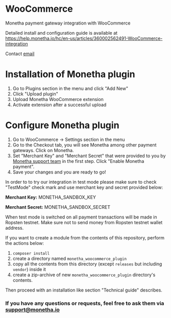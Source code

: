 # WooCommerce
Monetha payment gateway integration with WooCommerce

Detailed install and configuration guide is available at https://help.monetha.io/hc/en-us/articles/360002562491-WooCommerce-integration

Contact [email](team@monetha.io)


# Installation of Monetha plugin
1. Go to Plugins section in the menu and click "Add New"
2. Click "Upload plugin"
3. Upload Monetha WooCommerce extension
4. Activate extension after a successful upload

# Configure Monetha plugin
1. Go to WooCommerce -> Settings section in the menu
2. Go to the Checkout tab, you will see Monetha among other payment gateways. Click on Monetha.
3. Set "Merchant Key" and "Merchant Secret" that were provided to you by [Monetha support team](mailto:support@monetha.io) in the first step. Click "Enable Monetha payment".
4. Save your changes and you are ready to go!

In order to to try our integration in test mode please make sure to check "TestMode" check mark and use merchant key and secret provided below:

**Merchant Key:** MONETHA_SANDBOX_KEY

**Merchant Secret:** MONETHA_SANDBOX_SECRET

When test mode is switched on all payment transactions will be made in Ropsten testnet. Make sure not to send money from Ropsten testnet wallet address.

If you want to create a module from the contents of this repository, perform the actions below:

1. `composer install`
2. create a directory named `monetha_woocommerce_plugin`
3. copy all the contents from this directory (except `releases` but including `vendor`) inside it
4. create a zip-archive of new `monetha_woocommerce_plugin` directory's contents.

Then proceed with an installation like section "Technical guide" describes. 

### If you have any questions or requests, feel free to ask them via support@monetha.io